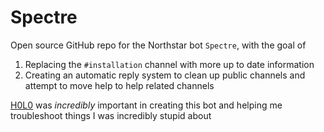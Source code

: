 # Spectre
Open source GitHub repo for the Northstar bot `Spectre`, with the goal of 

1. Replacing the `#installation` channel with more up to date information 
2. Creating an automatic reply system to clean up public channels and attempt to move help to help related channels

[H0L0](https://github.com/H0L0theBard) was _incredibly_ important in creating this bot and helping me troubleshoot things I was incredibly stupid about
